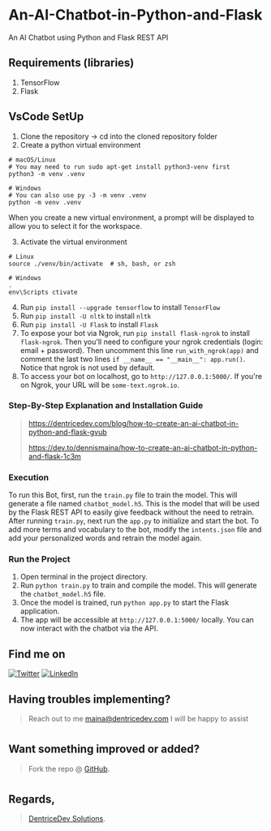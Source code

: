 
# An-AI-Chatbot-in-Python-and-Flask
An AI Chatbot using Python and Flask REST API

## Requirements (libraries)
1. TensorFlow
2. Flask

## VsCode SetUp
1. Clone the repository -> cd into the cloned repository folder
2. Create a python virtual environment 
```
# macOS/Linux
# You may need to run sudo apt-get install python3-venv first
python3 -m venv .venv

# Windows
# You can also use py -3 -m venv .venv
python -m venv .venv
```
When you create a new virtual environment, a prompt will be displayed to allow you to select it for the workspace.

3. Activate the virtual environment
```
# Linux
source ./venv/bin/activate  # sh, bash, or zsh

# Windows
.
env\Scripts ctivate
```

4. Run `pip install --upgrade tensorflow` to install `TensorFlow`
5. Run `pip install -U nltk` to install `nltk`
6. Run `pip install -U Flask` to install `Flask`
7. To expose your bot via Ngrok, run `pip install flask-ngrok` to install `flask-ngrok`. Then you'll need to configure your ngrok credentials (login: email + password). Then uncomment this line `run_with_ngrok(app)` and comment the last two lines `if __name__ == "__main__": app.run()`. Notice that ngrok is not used by default.
8. To access your bot on localhost, go to `http://127.0.0.1:5000/`. If you're on Ngrok, your URL will be `some-text.ngrok.io`.

### Step-By-Step Explanation and Installation Guide
> https://dentricedev.com/blog/how-to-create-an-ai-chatbot-in-python-and-flask-gvub
> 
> https://dev.to/dennismaina/how-to-create-an-ai-chatbot-in-python-and-flask-1c3m

### Execution
To run this Bot, first, run the `train.py` file to train the model. This will generate a file named `chatbot_model.h5`.
This is the model that will be used by the Flask REST API to easily give feedback without the need to retrain.
After running `train.py`, next run the `app.py` to initialize and start the bot.
To add more terms and vocabulary to the bot, modify the `intents.json` file and add your personalized words and retrain the model again.

### Run the Project
1. Open terminal in the project directory.
2. Run `python train.py` to train and compile the model. This will generate the `chatbot_model.h5` file.
3. Once the model is trained, run `python app.py` to start the Flask application.
4. The app will be accessible at `http://127.0.0.1:5000/` locally. You can now interact with the chatbot via the API.

<!-- Actual text -->
## Find me on
[![Twitter][1.2]][1]  [![LinkedIn][2.2]][2]

<!-- Icons -->

[1.2]: http://i.imgur.com/wWzX9uB.png (Twitter)
[2.2]: https://raw.githubusercontent.com/MartinHeinz/MartinHeinz/master/linkedin-3-16.png (LinkedIn)

<!-- Links to my social media accounts -->
[1]: https://twitter.com/dennisjmaina
[2]: https://www.linkedin.com/in/dennismaina/
[3]: https://instagram.com/denno.h_

## Having troubles implementing?
 > Reach out to me maina@dentricedev.com 
 I will be happy to assist 

# 
## Want something improved or added?
  > Fork the repo @ [GitHub](https://github.com/mainadennis/An-AI-Chatbot-in-Python-and-Flask).
# 
## Regards,
 > [DentriceDev Solutions](https://dentricedev.com).
